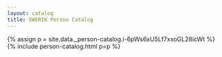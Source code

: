 ```yaml
---
layout: catalog
title: SWERIK Person Catalog
---
```

{% assign p = site.data._person-catalog.i-6pWs6xU5Lf7xxoGL28icWt %}
{% include person-catalog.html p=p %}


